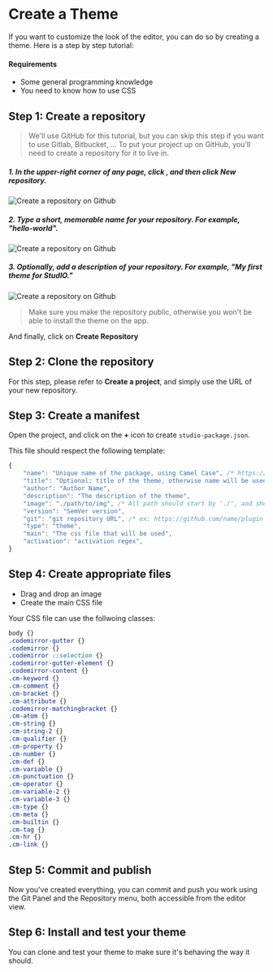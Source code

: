 # Create a Theme

If you want to customize the look of the editor, you can do so by creating a theme. Here is a step by step tutorial:

#### Requirements
- Some general programming knowledge
- You need to know how to use CSS

## Step 1: Create a repository
> We'll use GitHub for this tutorial, but you can skip this step if you want to use Gitlab, Bitbucket, ...
To put your project up on GitHub, you'll need to create a repository for it to live in.

##### 1. In the upper-right corner of any page, click , and then click New repository.
![Create a repository on Github](https://help.github.com/assets/images/help/repository/repo-create.png)

##### 2. Type a short, memorable name for your repository. For example, "hello-world".
![Create a repository on Github](https://help.github.com/assets/images/help/repository/create-repository-name.png)

##### 3. Optionally, add a description of your repository. For example, "My first theme for StudIO."
![Create a repository on Github](https://help.github.com/assets/images/help/repository/create-repository-desc.png)

> Make sure you make the repository public, otherwise you won't be able to install the theme on the app.

And finally, click on **Create Repository**

## Step 2: Clone the repository

For this step, please refer to **Create a project**, and simply use the URL of your new repository.

## Step 3: Create a manifest

Open the project, and click on the **+** icon to create `studio-package.json`.

This file should respect the following template:
```js
{
    "name": "Unique name of the package, using Camel Case", /* https://en.wikipedia.org/wiki/Camel_case */
    "title": "Optional: title of the theme, otherwise name will be used",
    "author": "Author Name",
    "description": "The description of the theme",
    "image": "./path/to/img", /* All path should start by './', and should point to JPEG or PNG images */
    "version": "SemVer version",
    "git": "git repository URL", /* ex: https://github.com/name/plugin */
    "type": "theme",
    "main": "The css file that will be used",
    "activation": "activation regex",
}
```

## Step 4: Create appropriate files
- Drag and drop an image
- Create the main CSS file

Your CSS file can use the follwoing classes:
```css
body {}
.codemirror-gutter {}
.codemirror {}
.codemirror ::selection {}
.codemirror-gutter-element {}
.codemirror-content {}
.cm-keyword {}
.cm-comment {}
.cm-bracket {}
.cm-attribute {}
.codemirror-matchingbracket {}
.cm-atom {}
.cm-string {}
.cm-string-2 {}
.cm-qualifier {}
.cm-property {}
.cm-number {}
.cm-def {}
.cm-variable {}
.cm-punctuation {}
.cm-operator {}
.cm-variable-2 {}
.cm-variable-3 {}
.cm-type {}
.cm-meta {}
.cm-builtin {}
.cm-tag {}
.cm-hr {}
.cm-link {}
```
## Step 5: Commit and publish
Now you've created everything, you can commit and push you work using the Git Panel and the Repository menu, both accessible from the editor view.

## Step 6: Install and test your theme
You can clone and test your theme to make sure it's behaving the way it should.

